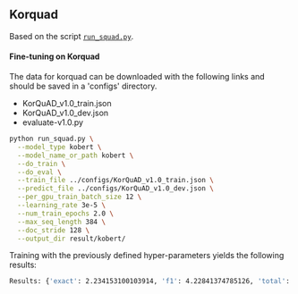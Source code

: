 
## Korquad

Based on the script [`run_squad.py`](https://github.com/huggingface/transformers/blob/master/examples/run_squad.py).

#### Fine-tuning on Korquad

The data for korquad can be downloaded with the following links and should be saved in a 
'configs' directory.

* KorQuAD_v1.0_train.json
* KorQuAD_v1.0_dev.json
* evaluate-v1.0.py

```bash
python run_squad.py \
  --model_type kobert \
  --model_name_or_path kobert \
  --do_train \
  --do_eval \
  --train_file ../configs/KorQuAD_v1.0_train.json \
  --predict_file ../configs/KorQuAD_v1.0_dev.json \
  --per_gpu_train_batch_size 12 \
  --learning_rate 3e-5 \
  --num_train_epochs 2.0 \
  --max_seq_length 384 \
  --doc_stride 128 \
  --output_dir result/kobert/
```

Training with the previously defined hyper-parameters yields the following results:

```bash
Results: {'exact': 2.234153100103914, 'f1': 4.22841374785126, 'total': 5774}
```
